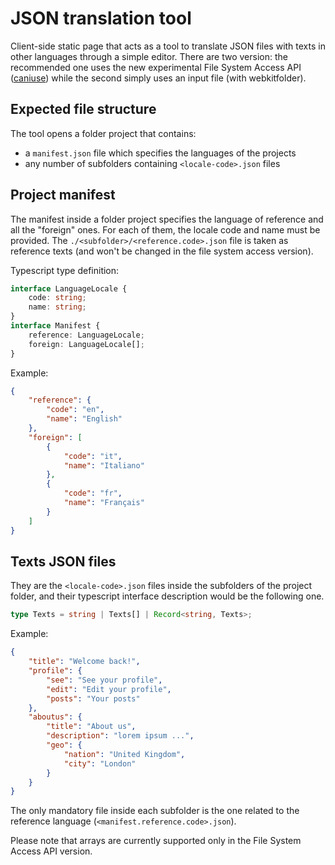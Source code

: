 # JSON translation tool

Client-side static page that acts as a tool to translate JSON files with texts in other languages through a simple editor. There are two version: the recommended one uses the new experimental File System Access API ([caniuse](https://caniuse.com/native-filesystem-api)) while the second simply uses an input file (with webkitfolder).

## Expected file structure

The tool opens a folder project that contains:

- a `manifest.json` file which specifies the languages of the projects
- any number of subfolders containing `<locale-code>.json` files

## Project manifest

The manifest inside a folder project specifies the language of reference and all the "foreign" ones. For each of them, the locale code and name must be provided. The `./<subfolder>/<reference.code>.json` file is taken as reference texts (and won't be changed in the file system access version).

Typescript type definition:

```ts
interface LanguageLocale {
    code: string;
    name: string;
}
interface Manifest {
    reference: LanguageLocale;
    foreign: LanguageLocale[];
}
```

Example:

```json
{
    "reference": {
        "code": "en",
        "name": "English"
    },
    "foreign": [
        {
            "code": "it",
            "name": "Italiano"
        },
        {
            "code": "fr",
            "name": "Français"
        }
    ]
}
```

## Texts JSON files

They are the `<locale-code>.json` files inside the subfolders of the project folder, and their typescript interface description would be the following one.

```ts
type Texts = string | Texts[] | Record<string, Texts>;
```

Example:

```json
{
    "title": "Welcome back!",
    "profile": {
        "see": "See your profile",
        "edit": "Edit your profile",
        "posts": "Your posts"
    },
    "aboutus": {
        "title": "About us",
        "description": "lorem ipsum ...",
        "geo": {
            "nation": "United Kingdom",
            "city": "London"
        }
    }
}
```

The only mandatory file inside each subfolder is the one related to the reference language (`<manifest.reference.code>.json`).

Please note that arrays are currently supported only in the File System Access API version.
